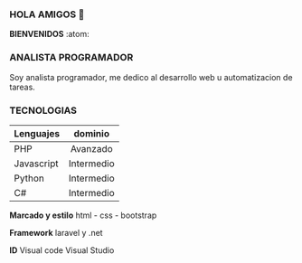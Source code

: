 ###   HOLA AMIGOS 👋
**BIENVENIDOS** :atom:
### ANALISTA PROGRAMADOR

  Soy analista programador, me dedico al desarrollo web u automatizacion de tareas.
### TECNOLOGIAS
| **Lenguajes** | dominio       |
| ------------- |:-------------:|
|      PHP      | Avanzado      |
|  Javascript   | Intermedio    |          |
|    Python     | Intermedio    |
|      C#       | Intermedio    |

  **Marcado y estilo**
  html - css - bootstrap
  
  **Framework**
  laravel y .net
  
  **ID**
  Visual code
  Visual Studio
 
  
  
  
  
<!--
**richardc-dev/richardc-dev** is a ✨ _special_ ✨ repository because its `README.md` (this file) appears on your GitHub profile.

Here are some ideas to get you started:

- 🔭 I’m currently working on ...
- 🌱 I’m currently learning ...
- 👯 I’m looking to collaborate on ...
- 🤔 I’m looking for help with ...
- 💬 Ask me about ...
- 📫 How to reach me: ...
- 😄 Pronouns: ...
- ⚡ Fun fact: ...
-->
